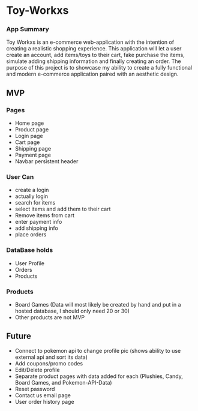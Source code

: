 # Toy-Workxs

### App Summary
Toy Workxs is an e-commerce web-application with the intention of creating a realistic shopping experience. This application will let a user create an account, add items/toys to their cart, fake purchase the items, simulate adding shipping information and finally creating an order. The purpose of this project is to showcase my ability to create a fully functional and modern e-commerce application paired with an aesthetic design.
## MVP
### Pages
* Home page
* Product page
* Login page
* Cart page
* Shipping page
* Payment page
* Navbar persistent header
### User Can
* create a login
* actually login
* search for items
* select items and add them to their cart
* Remove items from cart
* enter payment info
* add shipping info
* place orders
### DataBase holds
* User Profile
* Orders
* Products
### Products
* Board Games (Data will most likely be created by hand and put in a hosted database, I should only need 20 or 30)
* Other products are not MVP

## Future
* Connect to pokemon api to change profile pic (shows ability to use external api and sort its data)
* Add coupons/promo codes
* Edit/Delete profile
* Separate product pages with data added for each (Plushies, Candy, Board Games, and Pokemon-API-Data)
* Reset password
* Contact us email page
* User order history page
